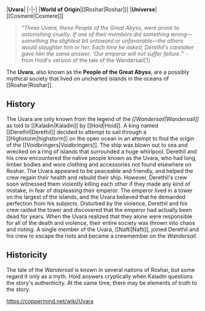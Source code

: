 |**Uvara**|
|-|-|
|**World of Origin**|[[Roshar\|Roshar]]|
|**Universe**|[[Cosmere\|Cosmere]]|

>“*These Uvara, these People of the Great Abyss, were prone to astonishing cruelty. If one of their members did something wrong—something the slightest bit untoward or unfavorable—the others would slaughter him or her. Each time he asked, Derethil’s caretaker gave him the same answer. ‘Our emperor will not suffer failure.’*”
\-from Hoid's version of the tale of the Wandersail[1]


The **Uvara**, also known as the **People of the Great Abyss**, are a possibly mythical society that lived on uncharted islands in the oceans of [[Roshar\|Roshar]].

## History
The Uvara are only known from the legend of the *[[Wandersail\|Wandersail]]* as told to [[Kaladin\|Kaladin]] by [[Hoid\|Hoid]]. A king named [[Derethil\|Derethil]] decided to attempt to sail through a [[Highstorm\|highstorm]] on the open ocean in an attempt to find the origin of the [[Voidbringers\|Voidbringers]]. The ship was blown out to sea and wrecked on a ring of islands that surrounded a huge whirlpool. Derethil and his crew encountered the native people known as the Uvara, who had long, limber bodies and wore clothing and accessories not found elsewhere on Roshar. The Uvara appeared to be peaceable and friendly, and helped the crew regain their health and rebuild their ship. However, Derethil's crew soon witnessed them violently killing each other if they made any kind of mistake, in fear of displeasing their emperor. The emperor lived in a tower on the largest of the islands, and the Uvara believed that he demanded perfection from his subjects.
Disturbed by the violence, Derethil and his crew raided the tower and discovered that the emperor had actually been dead for years. When the Uvara realized that they alone were responsible for all of the death and violence, their entire society was thrown into chaos and rioting. A single member of the Uvara, [[Nafti\|Nafti]], joined Derethil and his crew to escape the riots and became a crewmember on the *Wandersail*.

## Historicity
The tale of the *Wandersail* is known in several nations of Roshar, but some regard it only as a myth. Hoid answers cryptically when Kaladin questions the story's authenticity. At the same time, there may be elements of truth to the story.



https://coppermind.net/wiki/Uvara